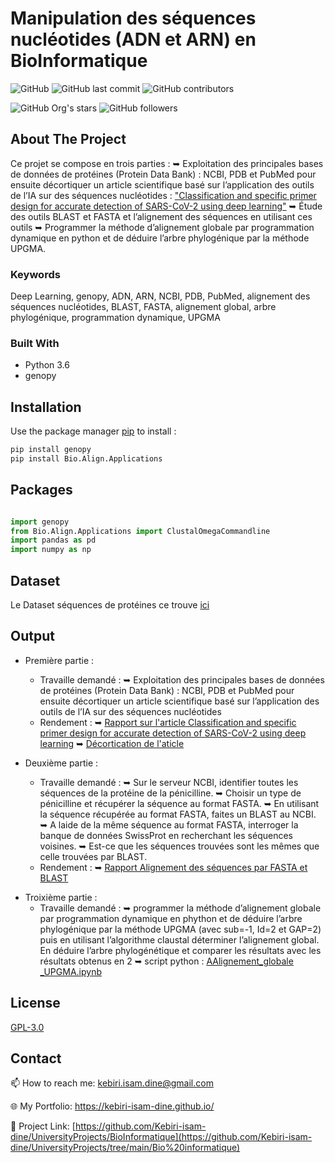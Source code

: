 # Manipulation des séquences nucléotides (ADN et ARN) en BioInformatique


![GitHub](https://img.shields.io/github/license/kebiri-isam-dine/UniversityProjects?color=g&style=for-the-badge)
![GitHub last commit](https://img.shields.io/github/last-commit/Kebiri-isam-dine/UniversityProjects/tree/main/Bio%20informatique?color=red&style=for-the-badge)
![GitHub contributors](https://img.shields.io/github/contributors/kebiri-isam-dine/UniversityProjects?color=yellow&style=for-the-badge)

![GitHub Org's stars](https://img.shields.io/github/stars/kebiri-isam-dine?style=social)
![GitHub followers](https://img.shields.io/github/followers/kebiri-isam-dine?style=social)

## About The Project

Ce projet se compose en trois parties :
➥ Exploitation des principales bases de données de protéines (Protein Data Bank) : NCBI, PDB et PubMed pour ensuite décortiquer un article scientifique basé sur l’application des outils de l’IA sur des séquences nucléotides : ["Classification and specific primer design for accurate detection of SARS-CoV-2 using deep learning"](https://www.nature.com/articles/s41598-020-80363-5)
➥ Étude des outils BLAST et FASTA et l’alignement des séquences en utilisant ces outils
➥ Programmer la méthode d’alignement globale par programmation dynamique en python et de déduire l’arbre phylogénique par la méthode UPGMA.

### Keywords

Deep Learning, genopy, ADN, ARN, NCBI, PDB, PubMed, alignement des séquences nucléotides, BLAST, FASTA, alignement global, arbre phylogénique, programmation dynamique, UPGMA

### Built With

* Python 3.6
* genopy 

## Installation

Use the package manager [pip](https://pip.pypa.io/en/stable/) to install :

```bash
pip install genopy 
pip install Bio.Align.Applications
```

## Packages

```python

import genopy 
from Bio.Align.Applications import ClustalOmegaCommandline 
import pandas as pd
import numpy as np
```

## Dataset
Le Dataset séquences de protéines ce trouve [ici](data-sequence.txt)

## Output
- Première partie :
  - Travaille demandé :
➥ Exploitation des principales bases de données de protéines (Protein Data Bank) : NCBI, PDB et PubMed pour ensuite décortiquer un article scientifique basé sur l’application des outils de l’IA sur des séquences nucléotides
  - Rendement :
➥ [Rapport sur l'article Classification and specific primer design for accurate detection of SARS-CoV-2 using deep learning](Output/Rapport01.pdf)
➥ [Décortication de l'aticle](Output/Décortication_de_l'aticle.pdf)
  
- Deuxième partie :
  - Travaille demandé :
➥ Sur le serveur NCBI, identifier toutes les séquences de la protéine de la pénicilline.
➥ Choisir un type de pénicilline et récupérer la séquence au format FASTA.
➥ En utilisant la séquence récupérée au format FASTA, faites un BLAST au NCBI.
➥ A laide de la même séquence au format FASTA, interroger la banque de données SwissProt en recherchant les séquences voisines.
➥ Est-ce que les séquences trouvées sont les mêmes que celle trouvées par BLAST.
  - Rendement :
➥ [Rapport Alignement des séquences par FASTA et BLAST](Output/Rapport02.pdf)

* Troixième partie :
  * Travaille demandé :
  ➥ programmer la méthode d’alignement globale par programmation dynamique en phython et de déduire l’arbre phylogénique par la méthode UPGMA (avec sub=-1, Id=2 et GAP=2) puis en utilisant l’algorithme claustal déterminer l’alignement global. En déduire l’arbre phylogénétique et comparer les résultats avec les résultats obtenus en 2
  ➥ script python : [AAlignement_globale _UPGMA.ipynb](Alignement_globale%20_UPGMA.ipynb)

## License

[GPL-3.0](https://choosealicense.com/licenses/gpl-3.0/)

## Contact

📫 How to reach me: kebiri.isam.dine@gmail.com

🌐 My Portfolio: <https://kebiri-isam-dine.github.io/>

🔗 Project Link: [https://github.com/Kebiri-isam-dine/UniversityProjects/BioInformatique](https://github.com/Kebiri-isam-dine/UniversityProjects/tree/main/Bio%20informatique)
